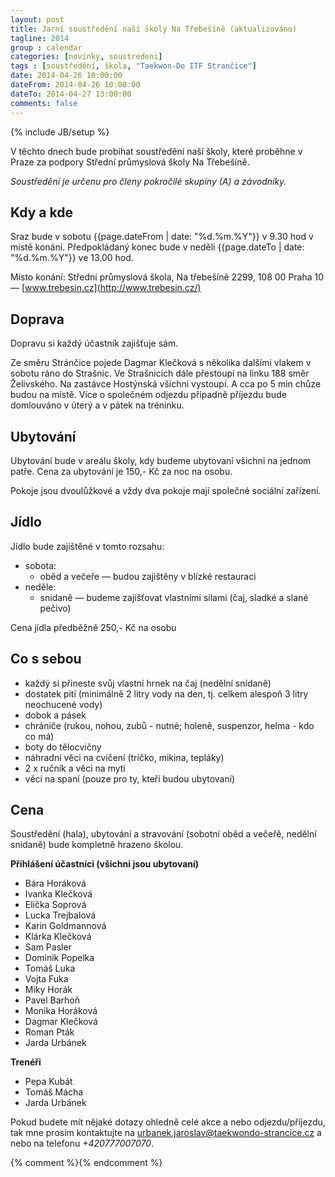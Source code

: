 ```yaml
---
layout: post
title: Jarní soustředění naší školy Na Třebešíně (aktualizováno)
tagline: 2014
group : calendar
categories: [novinky, soustredeni]
tags : [soustředění, škola, "Taekwon-Do ITF Strančice"]
date: 2014-04-26 10:00:00
dateFrom: 2014-04-26 10:00:00
dateTo: 2014-04-27 13:00:00
comments: false
---
```

{% include JB/setup %}

V těchto dnech bude probíhat soustředění naší školy, které proběhne v Praze za podpory Střední průmyslová školy Na Třebešíně.

*Soustředění je určenu pro členy pokročilé skupiny (A) a závodníky.*

## Kdy a kde

Sraz bude v sobotu {{page.dateFrom | date: "%d.%m.%Y"}} v 9.30 hod v místě konání. Předpokládaný konec bude v neděli {{page.dateTo | date: "%d.%m.%Y"}} ve 13.00 hod.

Místo konání: Střední průmyslová škola, Na třebešíně 2299, 108 00 Praha 10 &mdash; [www.trebesin.cz](http://www.trebesin.cz/)

## Doprava

Dopravu si každý účastník zajišťuje sám.

Ze směru Stránčice pojede Dagmar Klečková s několika dalšími vlakem v sobotu ráno do Strašnic. Ve Strašnicích dále přestoupí na linku 188 směr Želivského. Na zastávce Hostýnská všichni vystoupí. A cca po 5 min chůze budou na místě.
Více o společném odjezdu případně příjezdu bude domlouváno v úterý a v pátek na tréninku.

## Ubytování

Ubytování bude v areálu školy, kdy budeme ubytovaní všichni na jednom patře. Cena za ubytování je 150,- Kč za noc na osobu.

Pokoje jsou dvoulůžkové a vždy dva pokoje mají společné sociální zařízení.

## Jídlo

Jídlo bude zajištěné v tomto rozsahu:

* sobota:
  * oběd a večeře &mdash; budou zajištěny v blízké restauraci
* neděle:
  * snidaně &mdash; budeme zajišťovat vlastními silami (čaj, sladké a slané pečivo)

Cena jídla předběžně 250,- Kč na osobu

## Co s sebou

- každý si přineste svůj vlastní hrnek na čaj (nedělní snídaně)
- dostatek pití (minimálně 2 litry vody na den, tj. celkem alespoň 3 litry neochucené vody)
- dobok a pásek
- chrániče (rukou, nohou, zubů - nutné; holeně, suspenzor, helma - kdo co má)
- boty do tělocvičny
- náhradní věci na cvičení (tričko, mikina, tepláky)
- 2 x ručník a věci na mytí
- věci na spaní (pouze pro ty, kteří budou ubytovaní)

## Cena

Soustředění (hala), ubytování a stravování (sobotní oběd a večeřě, nedělní snidaně) bude kompletně hrazeno školou.

**Příhlášení účastníci (všichni jsou ubytovaní)** 

- Bára Horáková
- Ivanka Klečková
- Elička Soprová
- Lucka Trejbalová
- Karin Goldmannová
- Klárka Klečková
- Sam Pasler
- Dominik Popelka
- Tomáš Luka
- Vojta Fuka
- Miky Horák
- Pavel Barhoň
- Monika Horáková
- Dagmar Klečková
- Roman Pták
- Jarda Urbánek

**Trenéři** 
- Pepa Kubát
- Tomáš Mácha
- Jarda Urbánek

Pokud budete mít nějaké dotazy ohledně celé akce a nebo odjezdu/příjezdu, tak mne prosím kontaktujte na <a href="mailto:urbanek.jaroslav@taekwondo-strancice.cz">urbanek.jaroslav@taekwondo-strancice.cz</a> a nebo na telefonu *+420777007070*.

{% comment %}<!--< 
-->{% endcomment %}